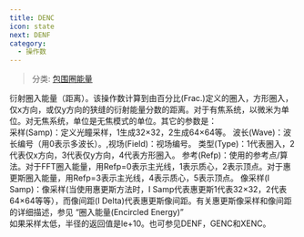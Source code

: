 ```yaml
---
title: DENC
icon: state
next: DENF
category:
  - 操作数
---
```


> 分类: [包围圈能量](/hb/operands/131/890/  "Zemax 操作数 包围圈能量")

衍射圈入能量（距离）。该操作数计算到由百分比(Frac.)定义的圈入，方形圈入，仅x方向，或仅y方向的狭缝的衍射能量分数的距离。对于有焦系统，以微米为单位。对无焦系统，单位是无焦模式的单位。其它的参数是：  
采样(Samp)：定义光瞳采样，1生成32×32，2生成64×64等。 
波长(Wave)：波长编号（用0表示多波长）。,视场(Field)：视场编号。 
类型(Type)：1代表圈入，2代表仅x方向，3代表仅y方向，4代表方形圈入。 
参考(Refp)：使用的参考点/算法。对于FFT圈入能量，用Refp=0表示主光线，1表示质心，2表示顶点。对于惠更斯圈入能量，用Refp=3表示主光线，4表示质心，5表示顶点。 
像采样(I Samp)：像采样(当使用惠更斯方法时，I Samp代表惠更斯1代表32×32，2代表64×64等等），而像间距(I Delta)代表惠更斯像间距。有关惠更斯像采样和像间距的详细描述，参见 “圈入能量(Encircled Energy)”  
如果采样太低，半径的返回值是le+10。也可参见DENF，GENC和XENC。